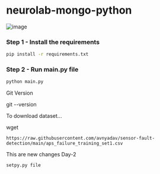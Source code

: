 # neurolab-mongo-python

![image](https://user-images.githubusercontent.com/57321948/196933065-4b16c235-f3b9-4391-9cfe-4affcec87c35.png)

### Step 1 - Install the requirements

```bash
pip install -r requirements.txt
```

### Step 2 - Run main.py file

```bash
python main.py
```

Git Version

git --version

To download dataset...

wget 

```https://raw.githubusercontent.com/avnyadav/sensor-fault-detection/main/aps_failure_training_set1.csv```

This are new changes 
Day-2

```setpy.py file```
